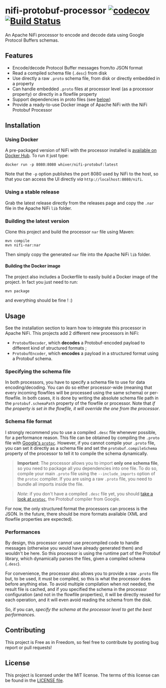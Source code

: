 # nifi-protobuf-processor [![codecov](https://codecov.io/gh/whiver/nifi-protobuf-processor/branch/develop/graph/badge.svg)](https://codecov.io/gh/whiver/nifi-protobuf-processor) [![Build Status](https://travis-ci.org/whiver/nifi-protobuf-processor.svg?branch=develop)](https://travis-ci.org/whiver/nifi-protobuf-processor)
An Apache NiFi processor to encode and decode data using Google Protocol Buffers schemas.

## Features

- Encode/decode Protocol Buffer messages from/to JSON format
- Read a compiled schema file (`.desc`) from disk
- Use directly a raw `.proto` schema file, from disk or directly embedded in a property
- Can handle embedded `.proto` files at processor level (as a processor property) or directly in a flowfile property
- Support dependencies in proto files (see [below](#usage))
- Provide a ready-to-use Docker image of Apache NiFi with the NiFi Protobuf Processor

## Installation

### Using Docker
A pre-packaged version of NiFi with the processor installed is
[available on Docker Hub](https://hub.docker.com/r/whiver/nifi-protobuf/). To run it just type:

    docker run -p 8080:8080 whiver/nifi-protobuf:latest

Note that the `-p` option publishes the port 8080 used by NiFi to the host, so that you can access the UI directly *via*
`http://localhost:8080/nifi`.

### Using a stable release
Grab the latest release directly from the releases page and copy the `.nar` file in the Apache NiFi `lib` folder.

### Building the latest version
Clone this project and build the processor `nar` file using Maven:

    mvn compile
    mvn nifi-nar:nar
    
Then simply copy the generated `nar` file into the Apache NiFi `lib` folder.

#### Building the Docker image

The project also includes a Dockerfile to easily build a Docker image of the project. In fact you just need to run:

    mvn package
    
and everything should be fine ! :)

## Usage

See the installation section to learn how to integrate this processor in Apache NiFi.
This projects add 2 different new processors in NiFi:

- `ProtobufDecoder`, which **decodes** a Protobuf-encoded payload to different kind of structured formats ;
- `ProtobufEncoder`, which **encodes** a payload in a structured format using a Protobuf schema.

### Specifying the schema file
In both processors, you have to specify a schema file to use for data encoding/decoding. You can do so either
processor-wide (meaning that every incoming flowfiles will be processed using the same schema) or per-flowfile. In both
cases, it is done by writing the absolute schema file path in the `protobuf.schemaPath` property of the flowfile or
processor. Note that *if the property is set in the flowfile, it will override the one from the processor*.

### Schema file format
I strongly recommend you to use a compiled `.desc` file whenever possible, for a performance reason. This file can be
obtained by compiling the `.proto` file with [Google's `protoc`](https://github.com/google/protobuf/releases).
However, if you cannot compile your `.proto` file, you can set it directly as a schema file and set the
`protobuf.compileSchema` property of the processor to tell it to compile the schema dynamically.

> **Important**: The processor allows you to import **only one schema file**, so you need to package all you dependencies
> into one file. To do so, compile your main `.proto` file using the `--include_imports` option of the `protoc` compiler.
> If you are using a raw `.proto` file, you need to bundle all imports inside the file.

> *Note*: if you don't have a compiled `.desc` file yet, you should
> [take a look at `protoc`](https://github.com/google/protobuf/releases), the Protobuf compiler from Google. 

For now, the only structured format the processors can process is the JSON. In the future, there should be more formats
available (XML and flowfile properties are expected).

### Performances

By design, this processor cannot use precompiled code to handle messages (otherwise you would have already generated them)
and wouldn't be here. So this processor is using the runtime part of the Protobuf library, which dynamically parses the files,
given a compiled schema (`.desc`).

For convenience, the processor also allows you to provide a raw `.proto` file but, to be used, it must be compiled, so this
is what the processor does before anything else. To avoid multiple compilation when not needed, the result file is cached,
and if you specified the schema in the processor configuration (and not in the flowfile properties), it will be directly
reused for each operation, and it will even avoid reading the schema from the disk.

So, if you can, *specify the schema at the processor level to get the best performances*.

## Contributing

This project is Free as in Freedom, so feel free to contribute by posting bug report or pull requests!

## License

This project is licensed under the MIT license. The terms of this license can be found in the [LICENSE file](LICENSE).
